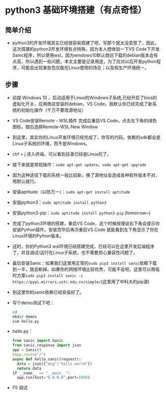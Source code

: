 # python3 基础环境搭建（有点奇怪）

## 简单介绍

* python3的开发环境其实已经很容易搭建了吧，写那个就太没意思了，因此，这次搭建的python3开发环境有点特殊，因为本人想体验一下VS Code下开发Sanic程序，所以使用wsl，因为windows10默认商店下载的debian版本会有点高，所以遇到一些问题，本文主要是记录用途，为了应对以后开发python程序，可能会出现某些包仅能在Linux使用的场合；以及和生产环境统一。

## 步骤

* 前提:Windows 10 ，启动适用于Linux的Windows子系统,已经开启了bios的虚拟化开关，应用商店安装的debian，VS Code，我默认你已经完成了新系统的初始化操作（千万不要改源地址）

* VS Code安装Remote - WSL插件 完成后重启VS Code，点击左下角的绿色图标，随后选择Remote-WSL:New Window

* 到这里，其实你的Linux开发环境已经完成了，你写的代码，依赖的sdk都会是Linux子系统的环境，而不是Windows。

* ctrl + j 进入终端，可以看到目录已经是Linux的了。

* 接下来就是常规操作：`sudo apt-get update`，`sudo apt-get upgrade`

* 因为这种途径下载的系统一般比较新，换了源地址会造成各种软件版本不对，用默认就行。

* 安装aptitude（以防万一）：`sudo apt-get install aptitude`

* 安装python3：`sudo aptitude install python3`

* 安装python3-pip：`sudo aptitude install python3-pip` (tomorrow~)

* 完成了python3环境的搭建，重启VS Code，这个时候按理说右下角会提示你安装Python插件。安装完毕后再次重启VS Code 就能看到左下角显示了你在Linux环境的Python版本。

* 这时，你的Python3 wsl环境已经搭建完成，已经可以在这里开发后端程序了，并且调试/运行在Linux子系统，也不需要担心兼容性问题了。

* 最后安装Sanic：如果我们这里用正常的`sudo pip3 install sanic`依赖下载到一半，就会断掉。如果你的网络环境比较优秀，可能不会吧。这里可以用临时方案`sudo pip3 install sanic -i https://pypi.mirrors.ustc.edu.cn/simple/`(这里用了中科大的pip源)

* 到这里你的sanic依赖已经安装好了。

* 写个demo测试下吧：
  
  ```bash
  cd
  mkdir demos
  vim hello.py
  ```

* hello.py：

  ```python
  from sanic import Sanic
  from sanic.response import json
  app = Sanic()
  @app.route("/")
  async def hello_sanic(request):
    data = json({"msg":"hello world"})
    return data
  if __name__ == "__main__":
    app.run(host="0.0.0.0",port=5000)
  ```

* F5 调试
